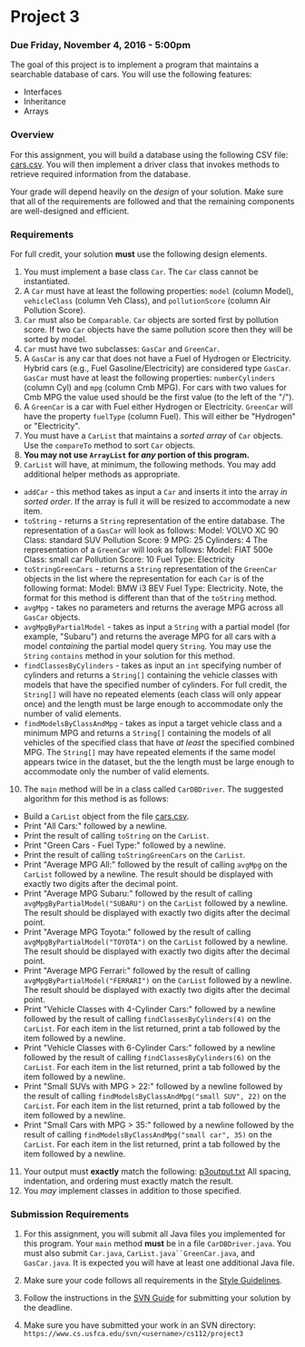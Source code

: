 Project 3
=========

### Due Friday, November 4, 2016 - 5:00pm

The goal of this project is to implement a program that maintains a searchable database of cars. You will use the following features:

- Interfaces
- Inheritance
- Arrays

### Overview

For this assignment, you will build a database using the following CSV file: [cars.csv](cars.csv). You will then implement a driver class that invokes methods to retrieve required information from the database.

Your grade will depend heavily on the *design* of your solution. Make sure that all of the requirements are followed and that the remaining components are well-designed and efficient.

### Requirements

For full credit, your solution **must** use the following design elements.

1. You must implement a base class `Car`. The `Car` class cannot be instantiated. 
2. A `Car` must have at least the following properties: `model` (column Model), `vehicleClass` (column Veh Class), and `pollutionScore` (column Air Pollution Score). 
3. `Car` must also be `Comparable`. `Car` objects are sorted first by pollution score. If two `Car` objects have the same pollution score then they will be sorted by model.
4. `Car` must have two subclasses: `GasCar` and `GreenCar`.  
5. A `GasCar` is any car that does not have a Fuel of Hydrogen or Electricity. Hybrid cars (e.g., Fuel Gasoline/Electricity) are considered type `GasCar`. `GasCar` must have at least the following properties: `numberCylinders` (column Cyl) and `mpg` (column Cmb MPG). For cars with two values for Cmb MPG the value used should be the first value (to the left of the "/").
6. A `GreenCar` is a car with Fuel either Hydrogen or Electricity. `GreenCar` will have the property `fuelType` (column Fuel). This will either be "Hydrogen" or "Electricity".
7. You must have a `CarList` that maintains a *sorted array* of `Car` objects. Use the `compareTo` method to sort `Car` objects.
8. **You may not use `ArrayList` for *any* portion of this program.**
9. `CarList` will have, at minimum, the following methods. You may add additional helper methods as appropriate.
  - `addCar` - this method takes as input a `Car` and inserts it into the array *in sorted order*. If the array is full it will be resized to accommodate a new item. 
  - `toString` - returns a `String` representation of the entire database. The representation of a `GasCar` will look as follows: Model: VOLVO XC 90 Class: standard SUV Pollution Score: 9 MPG: 25 Cylinders: 4 The representation of a `GreenCar` will look as follows: Model: FIAT 500e Class: small car Pollution Score: 10 Fuel Type: Electricity
  - `toStringGreenCars` - returns a `String` representation of the `GreenCar` objects in the list where the representation for each `Car` is of the following format: Model: BMW i3 BEV Fuel Type: Electricity. Note, the format for this method is different than that of the `toString` method.
  - `avgMpg` - takes no parameters and returns the average MPG across all `GasCar` objects.
  - `avgMpgByPartialModel` - takes as input a `String` with a partial model (for example, "Subaru") and returns the average MPG for all cars with a model *containing* the partial model query `String`. You may use the `String` `contains` method in your solution for this method.
  - `findClassesByCylinders` - takes as input an `int` specifying number of cylinders and returns a `String[]` containing the vehicle classes with models that have the specified number of cylinders. For full credit, the `String[]` will have no repeated elements (each class will only appear once) and the length must be large enough to accommodate only the number of valid elements.
  - `findModelsByClassAndMpg` - takes as input a target vehicle class and a minimum MPG and returns a `String[]` containing the models of all vehicles of the specified class that have *at least* the specified combined MPG. The `String[]` may have repeated elements if the same model appears twice in the dataset, but the the length must be large enough to accommodate only the number of valid elements.
10. The `main` method will be in a class called `CarDBDriver`. The suggested algorithm for this method is as follows:
  - Build a `CarList` object from the file [cars.csv](cars.csv).
  - Print "All Cars:" followed by a newline.
  - Print the result of calling `toString` on the `CarList`.
  - Print "Green Cars - Fuel Type:" followed by a newline.
  - Print the result of calling `toStringGreenCars` on the `CarList`.
  - Print "Average MPG All:" followed by the result of calling `avgMpg` on the `CarList` followed by a newline. The result should be displayed with exactly two digits after the decimal point.
  - Print "Average MPG Subaru:" followed by the result of calling `avgMpgByPartialModel("SUBARU")` on the `CarList` followed by a newline. The result should be displayed with exactly two digits after the decimal point.
  - Print "Average MPG Toyota:" followed by the result of calling `avgMpgByPartialModel("TOYOTA")` on the `CarList` followed by a newline. The result should be displayed with exactly two digits after the decimal point.
  - Print "Average MPG Ferrari:" followed by the result of calling `avgMpgByPartialModel("FERRARI")` on the `CarList` followed by a newline. The result should be displayed with exactly two digits after the decimal point.
  - Print "Vehicle Classes with 4-Cylinder Cars:" followed by a newline followed by the result of calling `findClassesByCylinders(4)` on the `CarList`. For each item in the list returned, print a tab followed by the item followed by a newline.
  - Print "Vehicle Classes with 6-Cylinder Cars:" followed by a newline followed by the result of calling `findClassesByCylinders(6)` on the `CarList`. For each item in the list returned, print a tab followed by the item followed by a newline.
  - Print "Small SUVs with MPG > 22:" followed by a newline followed by the result of calling `findModelsByClassAndMpg("small SUV", 22)` on the `CarList`. For each item in the list returned, print a tab followed by the item followed by a newline.
  - Print "Small Cars with MPG > 35:" followed by a newline followed by the result of calling `findModelsByClassAndMpg("small car", 35)` on the `CarList`. For each item in the list returned, print a tab followed by the item followed by a newline.
11. Your output must **exactly** match the following: [p3output.txt](p3output.txt) All spacing, indentation, and ordering must exactly match the result.
12. You *may* implement classes in addition to those specified.


### Submission Requirements

1. For this assignment, you will submit all Java files you implemented for this program. Your `main` method **must** be in a file `CarDBDriver.java`. You must also submit `Car.java`, `CarList.java``GreenCar.java`, and `GasCar.java`. It is expected you will have at least one additional Java file.
 
2. Make sure your code follows all requirements in the [Style Guidelines](https://github.com/CS112-F16/notes/blob/master/style.md).

3. Follow the instructions in the [SVN Guide](https://github.com/CS112-F16/notes/blob/master/svn_guide.md) for submitting your solution by the deadline.

4. Make sure you have submitted your work in an SVN directory: `https://www.cs.usfca.edu/svn/<username>/cs112/project3`
